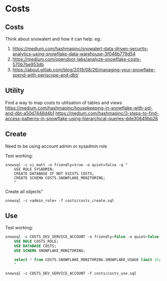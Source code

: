 # Costs

## Costs
Think about snowalert and how it can help:
eg:

1. https://medium.com/hashmapinc/snowalert-data-driven-security-analytics-using-snowflake-data-warehouse-3f046b779d54
2. https://medium.com/opendoor-labs/analyze-snowflake-costs-570b7be953db
3. https://about.gitlab.com/blog/2019/08/26/managing-your-snowflake-spend-with-periscope-and-dbt/

## Utility
Find a way to map costs to utilisation of tables and views
https://medium.com/hashmapinc/housekeeping-in-snowflake-with-sql-and-dbt-a50d7448d4b1
https://medium.com/hashmapinc/3-steps-to-find-access-patterns-in-snowflake-using-hierarchical-queries-dde30849bb28




## Create
Need to be using account admin or sysadmin role

Test working:
```
snowsql -c vi_matt -o friendly=true -o quiet=false -q "                                    
    USE ROLE SYSADMIN;
    CREATE DATABASE IF NOT EXISTS COSTS;
    CREATE SCHEMA COSTS.SNOWFLAKE_MONITORING;
    "
```
Create all objects"
```
snowsql -c <admin_role> -f costs/costs_create.sql
```

## Use

Test working: 
```sql
snowsql -c COSTS_DEV_SERVICE_ACCOUNT -o friendly=false -o quiet=false -q "                                    
    USE ROLE COSTS_ROLE;
    USE DATABASE COSTS;
    USE SCHEMA SNOWFLAKE_MONITORING;

    select * from COSTS.SNOWFLAKE_MONITORING.SNOWFLAKE_USAGE limit 10;
    "
```

```
snowsql -c COSTS_DEV_SERVICE_ACCOUNT -f costs/costs_use.sql
```


